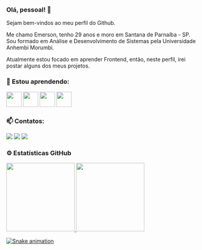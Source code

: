 ### Olá, pessoal! 👋
Sejam bem-vindos ao meu perfil do Github.

Me chamo Emerson, tenho 29 anos e moro em Santana de Parnaíba - SP. Sou formado em Análise e Desenvolvimento de Sistemas pela Universidade Anhembi Morumbi.

Atualmente estou focado em aprender Frontend, então, neste perfil, irei postar alguns dos meus projetos.

### 🌱 Estou aprendendo:
<p>
<img src="https://cdn.jsdelivr.net/gh/devicons/devicon/icons/html5/html5-original.svg" width="40" height="40"/>
<img src="https://cdn.jsdelivr.net/gh/devicons/devicon/icons/css3/css3-original.svg" width="40" height="40"/>
<img src="https://cdn.jsdelivr.net/gh/devicons/devicon/icons/javascript/javascript-original.svg" width="40" height="40"/>
<img src="https://cdn.jsdelivr.net/gh/devicons/devicon/icons/react/react-original.svg" width="40" height="40"/>
</p>

### 📫 Contatos:
<div>
<a href="https://instagram.com/emenascimentto" target="_blank"><img src="https://img.shields.io/badge/-Instagram-%23E4405F?style=for-the-badge&logo=instagram&logoColor=white" target="_blank"></a>
<a href = "mailto:contato.emenascimento@gmail.com"><img src="https://img.shields.io/badge/Gmail-D14836?style=for-the-badge&logo=gmail&logoColor=white" target="_blank"></a>
<a href="https://www.linkedin.com/in/emerson-nascimento-337073b1/" target="_blank"><img src="https://img.shields.io/badge/-LinkedIn-%230077B5?style=for-the-badge&logo=linkedin&logoColor=white" target="_blank"></a>   
</div>

### ⚙️ Estatísticas GitHub
<div>
<a href="https://github.com/emenascimento)">
<img height="180em" src="https://github-readme-stats.vercel.app/api/top-langs/?username=emenascimento&layout=compact&langs_count=7&theme=dracula"/> <img height="180em" src="https://github-readme-stats.vercel.app/api?username=emenascimento&show_icons=true&theme=dracula&include_all_commits=true&count_private=true"/>
</div>

![Snake animation](https://github.com/seu-usuário-aqui/seu-usuário-aqui/blob/output/github-contribution-grid-snake.svg)
